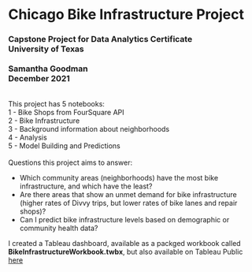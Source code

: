 # Chicago Bike Infrastructure Project
<h3>Capstone Project for Data Analytics Certificate<br>
University of Texas<br><br>
Samantha Goodman
<Br>December 2021</h3><br>
This project has 5 notebooks:<br>
        1 - Bike Shops from FourSquare API<br>
        2 - Bike Infrastructure<br>
        3 - Background information about neighborhoods<br>
        4 - Analysis<br>
        5 - Model Building and Predictions<br><br>
    Questions this project aims to answer:<br>
    <ul><li>Which community areas (neighborhoods) have the most bike infrastructure, and which have the least?</li>
<li>Are there areas that show an unmet demand for bike infrastructure (higher rates of Divvy trips, but lower rates of bike lanes and repair shops)?</li>
            <li>Can I predict bike infrastructure levels based on demographic or community health data?</ul>
 
        
 I created a Tableau dashboard, available as a packged workbook called <b>BikeInfrastructureWorkbook.twbx</b>, but also available on Tableau Public
<a href="https://public.tableau.com/app/profile/samantha2686/viz/BikeInfrastructureWorkbook/Dashboard">here</a>

